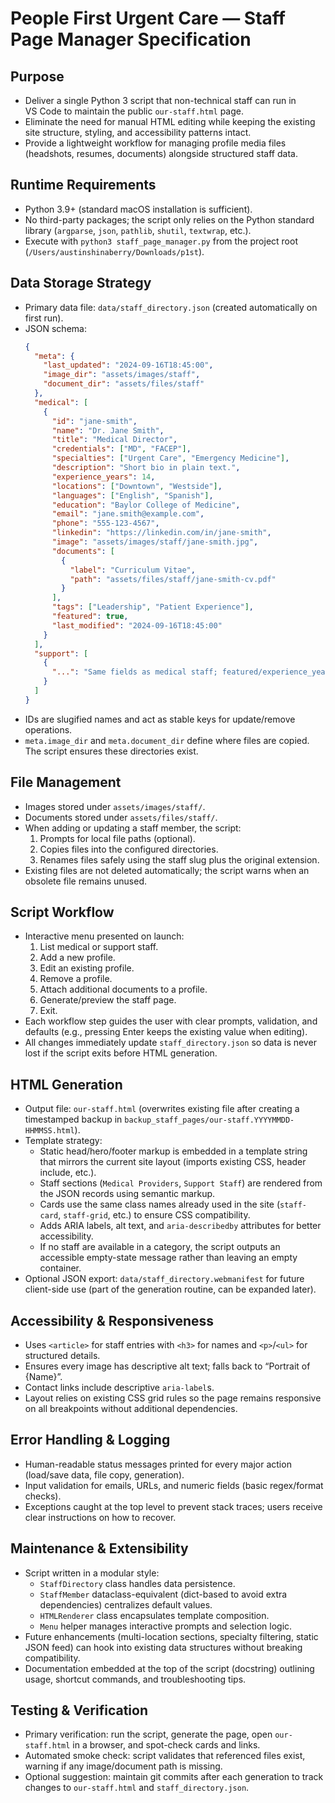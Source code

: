 People First Urgent Care — Staff Page Manager Specification
============================================================

Purpose
-------
- Deliver a single Python 3 script that non-technical staff can run in VS Code to maintain the public `our-staff.html` page.
- Eliminate the need for manual HTML editing while keeping the existing site structure, styling, and accessibility patterns intact.
- Provide a lightweight workflow for managing profile media files (headshots, resumes, documents) alongside structured staff data.

Runtime Requirements
--------------------
- Python 3.9+ (standard macOS installation is sufficient).
- No third-party packages; the script only relies on the Python standard library (`argparse`, `json`, `pathlib`, `shutil`, `textwrap`, etc.).
- Execute with `python3 staff_page_manager.py` from the project root (`/Users/austinshinaberry/Downloads/p1st`).

Data Storage Strategy
---------------------
- Primary data file: `data/staff_directory.json` (created automatically on first run).
- JSON schema:
  ```json
  {
    "meta": {
      "last_updated": "2024-09-16T18:45:00",
      "image_dir": "assets/images/staff",
      "document_dir": "assets/files/staff"
    },
    "medical": [
      {
        "id": "jane-smith",
        "name": "Dr. Jane Smith",
        "title": "Medical Director",
        "credentials": ["MD", "FACEP"],
        "specialties": ["Urgent Care", "Emergency Medicine"],
        "description": "Short bio in plain text.",
        "experience_years": 14,
        "locations": ["Downtown", "Westside"],
        "languages": ["English", "Spanish"],
        "education": "Baylor College of Medicine",
        "email": "jane.smith@example.com",
        "phone": "555-123-4567",
        "linkedin": "https://linkedin.com/in/jane-smith",
        "image": "assets/images/staff/jane-smith.jpg",
        "documents": [
          {
            "label": "Curriculum Vitae",
            "path": "assets/files/staff/jane-smith-cv.pdf"
          }
        ],
        "tags": ["Leadership", "Patient Experience"],
        "featured": true,
        "last_modified": "2024-09-16T18:45:00"
      }
    ],
    "support": [
      {
        "...": "Same fields as medical staff; featured/experience_years optional."
      }
    ]
  }
  ```
- IDs are slugified names and act as stable keys for update/remove operations.
- `meta.image_dir` and `meta.document_dir` define where files are copied. The script ensures these directories exist.

File Management
---------------
- Images stored under `assets/images/staff/`.
- Documents stored under `assets/files/staff/`.
- When adding or updating a staff member, the script:
  1. Prompts for local file paths (optional).
  2. Copies files into the configured directories.
  3. Renames files safely using the staff slug plus the original extension.
- Existing files are not deleted automatically; the script warns when an obsolete file remains unused.

Script Workflow
---------------
- Interactive menu presented on launch:
  1. List medical or support staff.
  2. Add a new profile.
  3. Edit an existing profile.
  4. Remove a profile.
  5. Attach additional documents to a profile.
  6. Generate/preview the staff page.
  7. Exit.
- Each workflow step guides the user with clear prompts, validation, and defaults (e.g., pressing Enter keeps the existing value when editing).
- All changes immediately update `staff_directory.json` so data is never lost if the script exits before HTML generation.

HTML Generation
---------------
- Output file: `our-staff.html` (overwrites existing file after creating a timestamped backup in `backup_staff_pages/our-staff.YYYYMMDD-HHMMSS.html`).
- Template strategy:
  - Static head/hero/footer markup is embedded in a template string that mirrors the current site layout (imports existing CSS, header include, etc.).
  - Staff sections (`Medical Providers`, `Support Staff`) are rendered from the JSON records using semantic markup.
  - Cards use the same class names already used in the site (`staff-card`, `staff-grid`, etc.) to ensure CSS compatibility.
  - Adds ARIA labels, alt text, and `aria-describedby` attributes for better accessibility.
  - If no staff are available in a category, the script outputs an accessible empty-state message rather than leaving an empty container.
- Optional JSON export: `data/staff_directory.webmanifest` for future client-side use (part of the generation routine, can be expanded later).

Accessibility & Responsiveness
------------------------------
- Uses `<article>` for staff entries with `<h3>` for names and `<p>`/`<ul>` for structured details.
- Ensures every image has descriptive alt text; falls back to “Portrait of {Name}”.
- Contact links include descriptive `aria-label`s.
- Layout relies on existing CSS grid rules so the page remains responsive on all breakpoints without additional dependencies.

Error Handling & Logging
------------------------
- Human-readable status messages printed for every major action (load/save data, file copy, generation).
- Input validation for emails, URLs, and numeric fields (basic regex/format checks).
- Exceptions caught at the top level to prevent stack traces; users receive clear instructions on how to recover.

Maintenance & Extensibility
---------------------------
- Script written in a modular style:
  - `StaffDirectory` class handles data persistence.
  - `StaffMember` dataclass-equivalent (dict-based to avoid extra dependencies) centralizes default values.
  - `HTMLRenderer` class encapsulates template composition.
  - `Menu` helper manages interactive prompts and selection logic.
- Future enhancements (multi-location sections, specialty filtering, static JSON feed) can hook into existing data structures without breaking compatibility.
- Documentation embedded at the top of the script (docstring) outlining usage, shortcut commands, and troubleshooting tips.

Testing & Verification
----------------------
- Primary verification: run the script, generate the page, open `our-staff.html` in a browser, and spot-check cards and links.
- Automated smoke check: script validates that referenced files exist, warning if any image/document path is missing.
- Optional suggestion: maintain git commits after each generation to track changes to `our-staff.html` and `staff_directory.json`.


